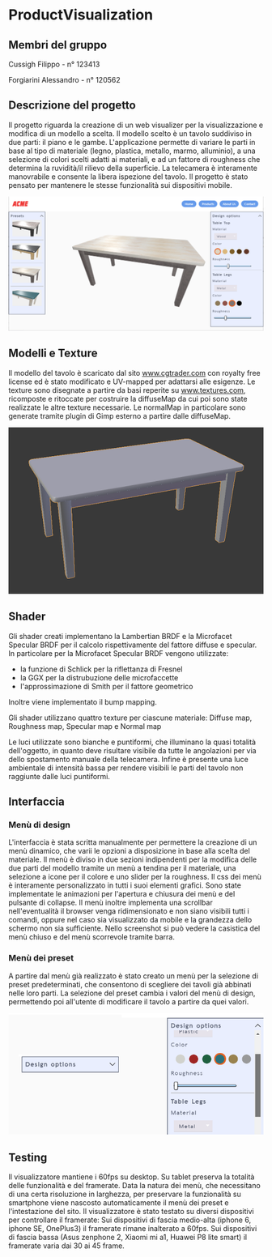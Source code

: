 # ProductVisualization

## Membri del gruppo

Cussigh Filippo - n° 123413

Forgiarini Alessandro - n° 120562

## Descrizione del progetto

Il progetto riguarda la creazione di un web visualizer per la visualizzazione e modifica di un modello a scelta.
Il modello scelto è un tavolo suddiviso in due parti: il piano e le gambe.
L'applicazione permette di variare le parti in base al tipo di materiale (legno, plastica, metallo, marmo, alluminio), a una selezione di colori scelti adatti ai materiali, e ad un fattore di roughness che determina la ruvidità/il rilievo della superficie.
La telecamera è interamente manovrabile e consente la libera ispezione del tavolo.
Il progetto è stato pensato per mantenere le stesse funzionalità sui dispositivi mobile.

![modello](screenshots/whole.png)

## Modelli e Texture

Il modello del tavolo è scaricato dal sito www.cgtrader.com con royalty free license ed è stato modificato e UV-mapped per adattarsi alle esigenze.
Le texture sono disegnate a partire da basi reperite su www.textures.com, ricomposte e ritoccate per costruire la diffuseMap da cui poi sono state realizzate le altre texture necessarie. Le normalMap in particolare sono generate tramite plugin di Gimp esterno a partire dalle diffuseMap.

![modello](screenshots/model.png)

## Shader

Gli shader creati implementano la Lambertian BRDF e la Microfacet Specular BRDF per il calcolo rispettivamente del fattore diffuse e specular.
In particolare per la Microfacet Specular BRDF vengono utilizzate:
- la funzione di Schlick per la riflettanza di Fresnel
- la GGX per la distrubuzione delle microfaccette
- l'approssimazione di Smith per il fattore geometrico

Inoltre viene implementato il bump mapping.

Gli shader utilizzano quattro texture per ciascune materiale: Diffuse map, Roughness map, Specular map e Normal map

Le luci utilizzate sono bianche e puntiformi, che illuminano la quasi totalità dell'oggetto, in quanto deve risultare visibile da tutte le angolazioni per via dello spostamento manuale della telecamera.
Infine è presente una luce ambientale di intensità bassa per rendere visibili le parti del tavolo non raggiunte dalle luci puntiformi.

## Interfaccia

### Menù di design

L'interfaccia è stata scritta manualmente per permettere la creazione di un menù dinamico, che varii le opzioni a disposizione in base alla scelta del materiale.
Il menù è diviso in due sezioni indipendenti per la modifica delle due parti del modello tramite un menù a tendina per il materiale, una selezione a icone per il colore e uno slider per la roughness.
Il css dei menù è interamente personalizzato in tutti i suoi elementi grafici.
Sono state implementate le animazioni per l'apertura e chiusura dei menù e del pulsante di collapse.
Il menù inoltre implementa una scrollbar nell'eventualità il browser venga ridimensionato e non siano visibili tutti i comandi, oppure nel caso sia visualizzato da mobile e la grandezza dello schermo non sia sufficiente.
Nello screenshot si può vedere la casistica del menù chiuso e del menù scorrevole tramite barra. 

### Menù dei preset

A partire dal menù già realizzato è stato creato un menù per la selezione di preset predeterminati, che consentono di scegliere dei tavoli già abbinati nelle loro parti. La selezione del preset cambia i valori del menù di design, permettendo poi all'utente di modificare il tavolo a partire da quei valori.

![modello](screenshots/menu.png)

## Testing
Il visualizzatore mantiene i 60fps su desktop.
Su tablet preserva la totalità delle funzionalità e del framerate.
Data la natura dei menù, che necessitano di una certa risoluzione in larghezza, per preservare la funzionalità su smartphone viene nascosto automaticamente il menù dei preset e l'intestazione del sito.
Il visualizzatore è stato testato su diversi dispositivi per controllare il framerate:
Sui dispositivi di fascia medio-alta (iphone 6, iphone SE, OnePlus3) il framerate rimane inalterato a 60fps.
Sui dispositivi di fascia bassa (Asus zenphone 2, Xiaomi mi a1, Huawei P8 lite smart) il framerate varia dai 30 ai 45 frame.

